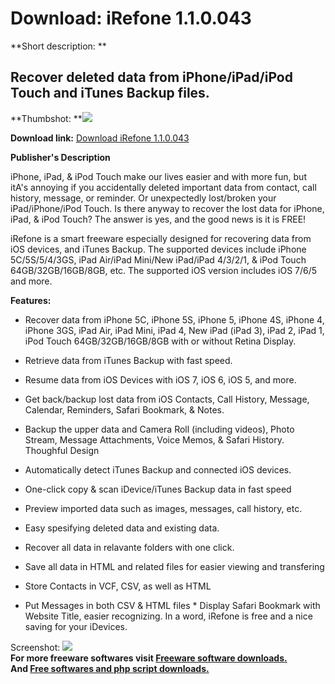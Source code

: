 # Download: iRefone 1.1.0.043

**Short description: **

## Recover deleted data from iPhone/iPad/iPod Touch and iTunes Backup files.

  
**Thumbshot: **![](http://www.freewarefiles.com/screenshot/irefone_md.jpg)   
  
**Download link:** [Download iRefone 1.1.0.043](http://freesoftwares.boysofts.com/IRefone_program_95227.html)  
  

**Publisher's Description**  
  

iPhone, iPad, & iPod Touch make our lives easier and with more fun, but itA's
annoying if you accidentally deleted important data from contact, call
history, message, or reminder. Or unexpectedly lost/broken your
iPad/iPhone/iPod Touch. Is there anyway to recover the lost data for iPhone,
iPad, & iPod Touch? The answer is yes, and the good news is it is FREE!

iRefone is a smart freeware especially designed for recovering data from iOS
devices, and iTunes Backup. The supported devices include iPhone
5C/5S/5/4/3GS, iPad Air/iPad Mini/New iPad/iPad 4/3/2/1, & iPod Touch
64GB/32GB/16GB/8GB, etc. The supported iOS version includes iOS 7/6/5 and
more.

**Features:**

  * Recover data from iPhone 5C, iPhone 5S, iPhone 5, iPhone 4S, iPhone 4, iPhone 3GS, iPad Air, iPad Mini, iPad 4, New iPad (iPad 3), iPad 2, iPad 1, iPod Touch 64GB/32GB/16GB/8GB with or without Retina Display.   

  * Retrieve data from iTunes Backup with fast speed.   

  * Resume data from iOS Devices with iOS 7, iOS 6, iOS 5, and more.   

  * Get back/backup lost data from iOS Contacts, Call History, Message, Calendar, Reminders, Safari Bookmark, & Notes.   

  * Backup the upper data and Camera Roll (including videos), Photo Stream, Message Attachments, Voice Memos, & Safari History. Thoughful Design  

  * Automatically detect iTunes Backup and connected iOS devices.   

  * One-click copy & scan iDevice/iTunes Backup data in fast speed   

  * Preview imported data such as images, messages, call history, etc.   

  * Easy spesifying deleted data and existing data.   

  * Recover all data in relavante folders with one click.   

  * Save all data in HTML and related files for easier viewing and transfering   

  * Store Contacts in VCF, CSV, as well as HTML   

  * Put Messages in both CSV & HTML files * Display Safari Bookmark with Website Title, easier recognizing. In a word, iRefone is free and a nice saving for your iDevices. 

  
  
Screenshot: ![](http://www.freewarefiles.com/screenshot/irefone.jpg)  
**For more freeware softwares visit [Freeware software downloads.](http://freesoftwares.boysofts.com/)**   
**And [Free softwares and php script downloads.](http://www.boysofts.com/)**

